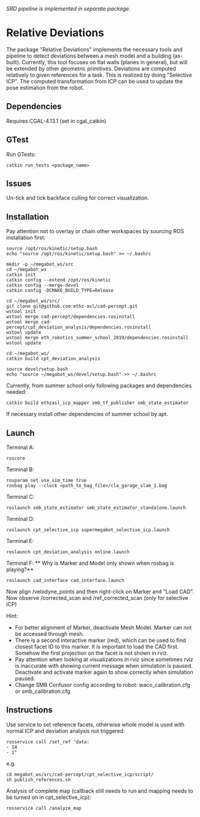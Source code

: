 *SRD pipeline is implemented in separate package.*

# Relative Deviations

The package "Relative Deviations" implements the necessary tools and pipeline to detect deviations between a mesh model and a building (as-built). Currently, this tool focuses on flat walls (planes in general), but will be extended by other geometric primitives. Deviations are computed relatively to given references for a task. This is realized by doing "Selective ICP". The computed transformation from ICP can be used to update the pose estimation from the robot.

## Dependencies

Requires CGAL-4.13.1 (set in cgal_catkin)

## GTest

Run GTests:

```
catkin run_tests <package_name>
```

## Issues

Un-tick and tick backface culling for correct visualization.

## Installation

Pay attention not to overlay or chain other workspaces by sourcing ROS installation first:
```
source /opt/ros/kinetic/setup.bash
echo "source /opt/ros/kinetic/setup.bash" >> ~/.bashrc
```

```
mkdir -p ~/megabot_ws/src
cd ~/megabot_ws
catkin init
catkin config --extend /opt/ros/kinetic
catkin config --merge-devel
catkin config -DCMAKE_BUILD_TYPE=Release
```

```
cd ~/megabot_ws/src/
git clone git@github.com:ethz-asl/cad-percept.git
wstool init
wstool merge cad-percept/dependencies.rosinstall
wstool merge cad-percept/cpt_deviation_analysis/dependencies.rosinstall
wstool update
wstool merge eth_robotics_summer_school_2019/dependencies.rosinstall
wstool update
```

```
cd ~/megabot_ws/
catkin build cpt_deviation_analysis
```

```
source devel/setup.bash
echo "source ~/megabot_ws/devel/setup.bash" >> ~/.bashrc
```

Currently, from summer school only following packages and dependencies needed:

```
catkin build ethzasl_icp_mapper smb_tf_publisher smb_state_estimator
```

If necessary install other dependencies of summer school by apt.



## Launch

Terminal A:
```
roscore
```

Terminal B:

```
rosparam set use_sim_time true
rosbag play --clock <path_to_bag_file>/cla_garage_slam_1.bag
```

Terminal C:

```
roslaunch smb_state_estimator smb_state_estimator_standalone.launch
```

Terminal D:

```
roslaunch cpt_selective_icp supermegabot_selective_icp.launch
```

Terminal E:

```
roslaunch cpt_deviation_analysis online.launch
```

Terminal F:
** Why is Marker and Model only shown when rosbag is playing?**

```
roslaunch cad_interface cad_interface.launch
```

Now align /velodyne_points and then right-click on Marker and "Load CAD".
Now observe /corrected_scan and /ref_corrected_scan (only for selective ICP)

Hint:
- For better alignment of Marker, deactivate Mesh Model. Marker can not be accessed through mesh.
- There is a second interactive marker (red), which can be used to find closest facet ID to this marker. It is important to load the CAD first. Somehow the first projection on the facet is not shown in rviz.
- Pay attention when looking at visualizations in rviz since sometimes rviz is inaccurate with showing current message when simulation is paused. Deactivate and activate marker again to show correctly when simulation paused.
- Change SMB Confusor config according to robot: waco_calibration.cfg or smb_calibration.cfg

## Instructions

Use service to set reference facets, otherwise whole model is used with normal ICP and deviation analysis not triggered:

```
rosservice call /set_ref "data:
- 14
- 1"
```

e.g.

```
cd megabot_ws/src/cad-percept/cpt_selective_icp/script/
sh publish_references.sh
```

Analysis of complete map (callback still needs to run and mapping needs to be turned on in cpt_selective_icp):

```
rosservice call /analyze_map
```
